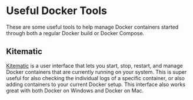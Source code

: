 # Useful Docker Tools

These are some useful tools to help manage Docker containers started through both
a regular Docker build or Docker Compose.

## Kitematic

[Kitematic](https://kitematic.com/) is a user interface that lets you start, stop, restart, and manage 
Docker containers that are currently running on your system. This is super useful for also
checking the individual logs of a specific container, or also adding containers to your current Docker
setup. This interface also works great with both Docker on Windows and Docker on Mac.
